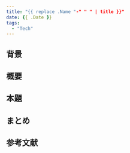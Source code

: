 ```yaml
---
title: "{{ replace .Name "-" " " | title }}"
date: {{ .Date }}
tags: 
  - "Tech"
---
```

## 背景

## 概要

## 本題

## まとめ

## 参考文献
[]()
